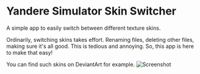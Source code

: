
# Yandere Simulator Skin Switcher
A simple app to easily switch between different texture skins.

Ordinarily, switching skins takes effort. Renaming files, deleting other files, making sure it's all good. This is tedious and annoying. So, this app is here to make that easy!

You can find such skins on DeviantArt for example.
![Screenshot](https://github.com/cherryleafroad/Yandere-Simulator-Skin-Switcher/tree/master/docs/screenshot.png)